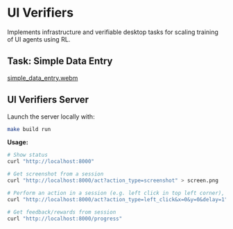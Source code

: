 # UI Verifiers

Implements infrastructure and verifiable desktop tasks for scaling training of UI agents using RL. 

## Task: Simple Data Entry

[simple_data_entry.webm](https://github.com/user-attachments/assets/3bea7dcd-7ef9-463b-9b22-d2b49dd61f28)


## UI Verifiers Server


Launch the server locally with:

```bash
make build run
```

**Usage:**
```bash
# Show status
curl "http://localhost:8000"

# Get screenshot from a session
curl "http://localhost:8000/act?action_type=screenshot" > screen.png

# Perform an action in a session (e.g. left click in top left corner), and get screenshot after 1s
curl "http://localhost:8000/act?action_type=left_click&x=0&y=0&delay=1" > screen.png

# Get feedback/rewards from session
curl "http://localhost:8000/progress"
```
